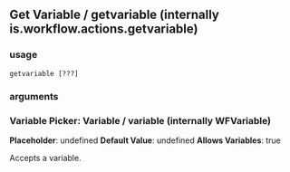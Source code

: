 
## Get Variable / getvariable (internally is.workflow.actions.getvariable)

### usage
`getvariable [???]`

### arguments
### Variable Picker: Variable / variable (internally WFVariable)
**Placeholder**: undefined
**Default Value**: undefined
**Allows Variables**: true


Accepts a variable.
